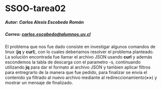 # SSOO-tarea02
##### Autor: Carlos Alexis Escobedo Román
##### Correo: carlos.escobedo@alumnos.uv.cl
El problema que nos fue dado consiste en investigar algunos comandos de linux (**jq** y **curl**), con lo cuales deberiamos resolver el problema planteado.
La solución encontrada fue llamar el archivo JSON usando **curl** y además escondemos la tabla de descarga con el parametro -s, continuando utilizando **jq** para
dar el formato al archivo JSON y tambien aplicar filtros para entregrarlo de la manera que fue pedido, para finalizar se envia el contenido ya filtrado al nuevo archivo
mediante al redireccionamiento(**>>**) y mostrar un mensaje de finalizado.

